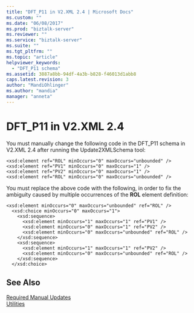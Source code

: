 ```yaml
---
title: "DFT_P11 in V2.XML 2.4 | Microsoft Docs"
ms.custom: ""
ms.date: "06/08/2017"
ms.prod: "biztalk-server"
ms.reviewer: ""
ms.service: "biztalk-server"
ms.suite: ""
ms.tgt_pltfrm: ""
ms.topic: "article"
helpviewer_keywords: 
  - "DFT_P11 schema"
ms.assetid: 3887a8bb-94df-4a3b-b828-f46013d1abb8
caps.latest.revision: 3
author: "MandiOhlinger"
ms.author: "mandia"
manager: "anneta"
---
```

# DFT_P11 in V2.XML 2.4
You must manually change the following code in the DFT_P11 schema in V2.XML 2.4 after running the Update2XMLSchema tool:  
  
```  
<xsd:element ref="ROL" minOccurs="0" maxOccurs="unbounded" />  
<xsd:element ref="PV1" minOccurs="0" maxOccurs="1" />  
<xsd:element ref="PV2" minOccurs="0" maxOccurs="1" />  
<xsd:element ref="ROL" minOccurs="0" maxOccurs="unbounded" />  
```  
  
 You must replace the above code with the following, in order to fix the ambiguity caused by multiple occurrences of the **ROL** element definition:  
  
```  
<xsd:element minOccurs="0" maxOccurs="unbounded" ref="ROL" />  
  <xsd:choice minOccurs="0" maxOccurs="1">  
    <xsd:sequence>  
      <xsd:element minOccurs="1" maxOccurs="1" ref="PV1" />  
      <xsd:element minOccurs="0" maxOccurs="1" ref="PV2" />  
      <xsd:element minOccurs="0" maxOccurs="unbounded" ref="ROL" />  
    </xsd:sequence>  
    <xsd:sequence>  
      <xsd:element minOccurs="1" maxOccurs="1" ref="PV2" />  
      <xsd:element minOccurs="0" maxOccurs="unbounded" ref="ROL" />  
    </xsd:sequence>  
  </xsd:choice>  
```  
  
## See Also  
 [Required Manual Updates](../../adapters-and-accelerators/accelerator-hl7/required-manual-updates.md)   
 [Utilities](../../adapters-and-accelerators/accelerator-hl7/utilities2.md)